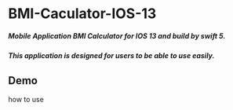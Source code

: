 # BMI-Caculator-IOS-13
##### Mobile Application BMI Calculator for IOS 13 and build by swift 5.
##### This application is designed for users to be able to use easily.

## Demo 
how to use




